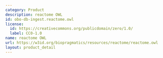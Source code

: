 ```yaml
---
category: Product
description: reactome OWL
id: obo-db-ingest.reactome.owl
license:
  id: https://creativecommons.org/publicdomain/zero/1.0/
  label: CC0-1.0
name: reactome OWL
url: https://w3id.org/biopragmatics/resources/reactome/reactome.owl
layout: product_detail
---
```

